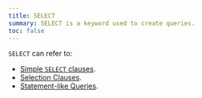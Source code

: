 ```yaml
---
title: SELECT
summary: SELECT is a keyword used to create queries.
toc: false
---
```


`SELECT` can refer to:

- [Simple `SELECT` clauses](select-clause.html).
- [Selection Clauses](selection-clauses.html).
- [Statement-like Queries](relational-expressions.html#statement-like-queries).
